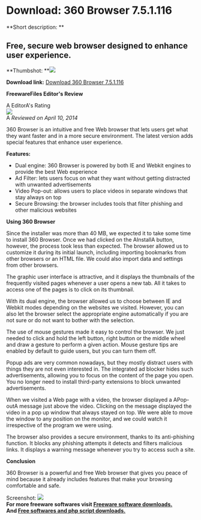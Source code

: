 # Download: 360 Browser 7.5.1.116

**Short description: **

## Free, secure web browser designed to enhance user experience.

  
**Thumbshot: **![](http://www.freewarefiles.com/screenshot/360browser_md.jpg)   
  
**Download link:** [Download 360 Browser 7.5.1.116](http://freesoftwares.boysofts.com/360-Browser_program_99149.html)  
  

**FreewareFiles Editor's Review**  
  

A EditorA's Rating  
![](http://www.freewarefiles.com/images/rating/4.5.gif)  
A _Reviewed on April 10, 2014_  
  
360 Browser is an intuitive and free Web browser that lets users get what they
want faster and in a more secure environment. The latest version adds special
features that enhance user experience.

**Features:**

  * Dual engine: 360 Browser is powered by both IE and Webkit engines to provide the best Web experience 
  * Ad Filter: lets users focus on what they want without getting distracted with unwanted advertisements 
  * Video Pop-out: allows users to place videos in separate windows that stay always on top 
  * Secure Browsing: the browser includes tools that filter phishing and other malicious websites 

**Using 360 Browser**

Since the installer was more than 40 MB, we expected it to take some time to
install 360 Browser. Once we had clicked on the AInstallA button, however, the
process took less than expected. The browser allowed us to customize it during
its initial launch, including importing bookmarks from other browsers or an
HTML file. We could also import data and settings from other browsers.

The graphic user interface is attractive, and it displays the thumbnails of
the frequently visited pages whenever a user opens a new tab. All it takes to
access one of the pages is to click on its thumbnail.

With its dual engine, the browser allowed us to choose between IE and Webkit
modes depending on the websites we visited. However, you can also let the
browser select the appropriate engine automatically if you are not sure or do
not want to bother with the selection.

The use of mouse gestures made it easy to control the browser. We just needed
to click and hold the left button, right button or the middle wheel and draw a
gesture to perform a given action. Mouse gesture tips are enabled by default
to guide users, but you can turn them off.

Popup ads are very common nowadays, but they mostly distract users with things
they are not even interested in. The integrated ad blocker hides such
advertisements, allowing you to focus on the content of the page you open. You
no longer need to install third-party extensions to block unwanted
advertisements.

When we visited a Web page with a video, the browser displayed a APop-outA
message just above the video. Clicking on the message displayed the video in a
pop up window that always stayed on top. We were able to move the window to
any position on the monitor, and we could watch it irrespective of the program
we were using.

The browser also provides a secure environment, thanks to its anti-phishing
function. It blocks any phishing attempts it detects and filters malicious
links. It displays a warning message whenever you try to access such a site.

**Conclusion**

360 Browser is a powerful and free Web browser that gives you peace of mind
because it already includes features that make your browsing comfortable and
safe.

  
  
Screenshot: ![](http://www.freewarefiles.com/screenshot/360browser.jpg)  
**For more freeware softwares visit [Freeware software downloads.](http://freesoftwares.boysofts.com/)**   
**And [Free softwares and php script downloads.](http://www.boysofts.com/)**

